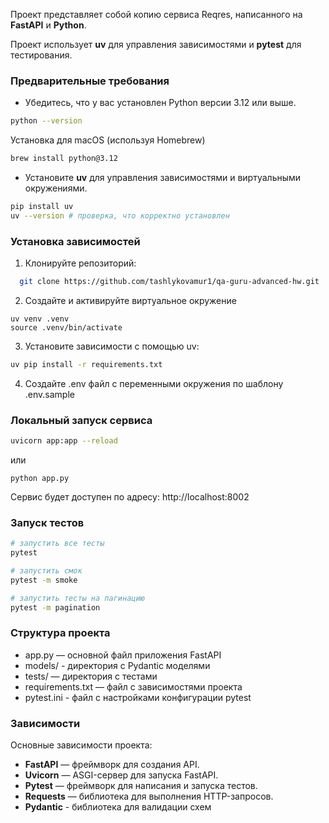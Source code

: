 Проект представляет собой копию сервиса Reqres, написанного на **FastAPI** и **Python**.

Проект использует **uv** для управления зависимостями и **pytest** для тестирования.

### Предварительные требования

- Убедитесь, что у вас установлен Python версии 3.12 или выше.

```bash
python --version
```

Установка для macOS (используя Homebrew)

```bash
brew install python@3.12
```

- Установите **uv** для управления зависимостями и виртуальными окружениями.

```bash
pip install uv
uv --version # проверка, что корректно установлен
```

### Установка зависимостей

1. Клонируйте репозиторий:

```bash
  git clone https://github.com/tashlykovamur1/qa-guru-advanced-hw.git
```

2. Создайте и активируйте виртуальное окружение

```commandline
uv venv .venv
source .venv/bin/activate
```

3. Установите зависимости с помощью uv:

```bash
uv pip install -r requirements.txt
```

4. Создайте .env файл с переменными окружения по шаблону .env.sample

### Локальный запуск сервиса

```bash
uvicorn app:app --reload
```

или

```
python app.py
```

Сервис будет доступен по адресу: http://localhost:8002

### Запуск тестов

```bash
# запустить все тесты
pytest 

# запустить смок
pytest -m smoke

# запустить тесты на пагинацию
pytest -m pagination
```

### Структура проекта

* app.py — основной файл приложения FastAPI
* models/ - директория с Pydantic моделями
* tests/ — директория с тестами
* requirements.txt — файл c зависимостями проекта
* pytest.ini - файл с настройками конфигурации pytest

### Зависимости

Основные зависимости проекта:

* **FastAPI** — фреймворк для создания API.
* **Uvicorn** — ASGI-сервер для запуска FastAPI.
* **Pytest** — фреймворк для написания и запуска тестов.
* **Requests** — библиотека для выполнения HTTP-запросов.
* **Pydantic** - библиотека для валидации схем
